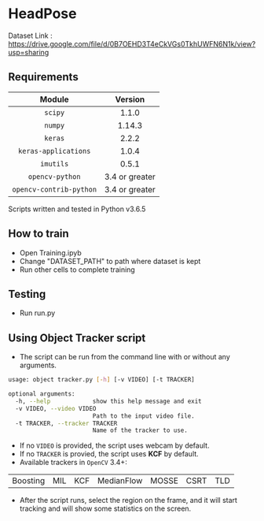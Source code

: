 # HeadPose
Dataset Link : https://drive.google.com/file/d/0B7OEHD3T4eCkVGs0TkhUWFN6N1k/view?usp=sharing 

## Requirements 
  Module                |   Version
  :----------------------:|:--------------:
  `scipy`                 |      1.1.0
  `numpy`                 |     1.14.3
  `keras`                 |      2.2.2
  `keras-applications`    |      1.0.4                    
  `imutils`               |      0.5.1 
  `opencv-python`         |      3.4 or greater
  `opencv-contrib-python` |     3.4 or greater

Scripts written and tested in Python v3.6.5

## How to train
* Open Training.ipyb 
* Change "DATASET_PATH" to path where dataset is kept
* Run other cells to complete training

## Testing
* Run run.py

## Using Object Tracker script
* The script can be run from the command line with or without any arguments.
```bash
usage: object tracker.py [-h] [-v VIDEO] [-t TRACKER]

optional arguments:
  -h, --help            show this help message and exit
  -v VIDEO, --video VIDEO
                        Path to the input video file.
  -t TRACKER, --tracker TRACKER
                        Name of the tracker to use.

```
- If no `VIDEO` is provided, the script uses webcam by default.
- If no `TRACKER` is provied, the script uses **KCF** by default. 
- Available trackers in `OpenCV` 3.4+:
<table>
<tr><td>Boosting</td><td>MIL</td><td>KCF</td><td>MedianFlow</td><td>MOSSE</td><td>CSRT</td><td>TLD</td></tr>
</table>

- After the script runs, select the region on the frame, and it will start tracking and will show some statistics on the screen.
